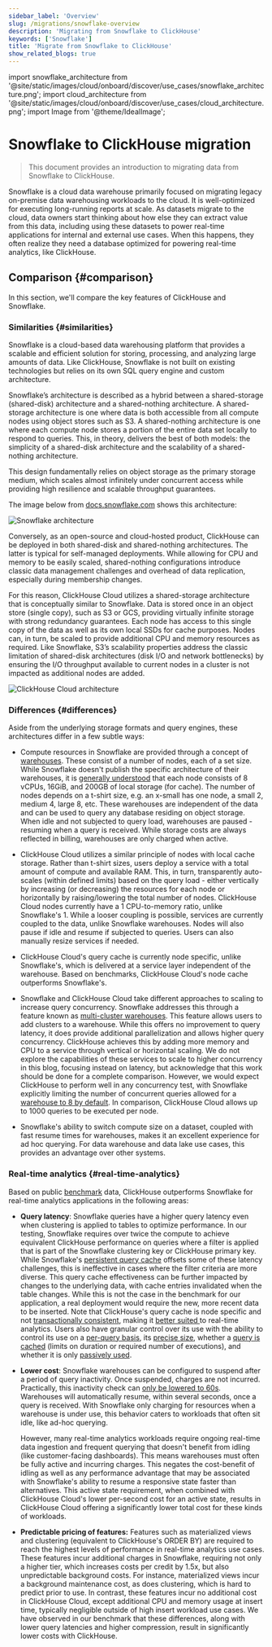 ```yaml
---
sidebar_label: 'Overview'
slug: /migrations/snowflake-overview
description: 'Migrating from Snowflake to ClickHouse'
keywords: ['Snowflake']
title: 'Migrate from Snowflake to ClickHouse'
show_related_blogs: true
---
```


import snowflake_architecture from '@site/static/images/cloud/onboard/discover/use_cases/snowflake_architecture.png';
import cloud_architecture from '@site/static/images/cloud/onboard/discover/use_cases/cloud_architecture.png';
import Image from '@theme/IdealImage';

# Snowflake to ClickHouse migration

> This document provides an introduction to migrating data from Snowflake to ClickHouse.

Snowflake is a cloud data warehouse primarily focused on migrating legacy on-premise
data warehousing workloads to the cloud. It is well-optimized for executing 
long-running reports at scale. As datasets migrate to the cloud, data owners start
thinking about how else they can extract value from this data, including using 
these datasets to power real-time applications for internal and external use cases.
When this happens, they often realize they need a database optimized for 
powering real-time analytics, like ClickHouse.

## Comparison {#comparison}

In this section, we'll compare the key features of ClickHouse and Snowflake.

### Similarities {#similarities}

Snowflake is a cloud-based data warehousing platform that provides a scalable 
and efficient solution for storing, processing, and analyzing large amounts of 
data. 
Like ClickHouse, Snowflake is not built on existing technologies but relies
on its own SQL query engine and custom architecture.

Snowflake’s architecture is described as a hybrid between a shared-storage (shared-disk)
architecture and a shared-nothing architecture. A shared-storage architecture is
one where data is both accessible from all compute nodes using object 
stores such as S3. A shared-nothing architecture is one where each compute node 
stores a portion of the entire data set locally to respond to queries. This, in 
theory, delivers the best of both models: the simplicity of a shared-disk 
architecture and the scalability of a shared-nothing architecture.

This design fundamentally relies on object storage as the primary storage medium,
which scales almost infinitely under concurrent access while providing high 
resilience and scalable throughput guarantees.

The image below from [docs.snowflake.com](https://docs.snowflake.com/en/user-guide/intro-key-concepts)
shows this architecture:

<Image img={snowflake_architecture} size="md" alt="Snowflake architecture" />

Conversely, as an open-source and cloud-hosted product, ClickHouse can be deployed
in both shared-disk and shared-nothing architectures. The latter is typical for 
self-managed deployments. While allowing for CPU and memory to be easily scaled, 
shared-nothing configurations introduce classic data management challenges and 
overhead of data replication, especially during membership changes.

For this reason, ClickHouse Cloud utilizes a shared-storage architecture that is
conceptually similar to Snowflake. Data is stored once in an object store 
(single copy), such as S3 or GCS, providing virtually infinite storage with 
strong redundancy guarantees. Each node has access to this single copy of the 
data as well as its own local SSDs for cache purposes. Nodes can, in turn, be 
scaled to provide additional CPU and memory resources as required. Like Snowflake,
S3’s scalability properties address the classic limitation of shared-disk 
architectures (disk I/O and network bottlenecks) by ensuring the I/O throughput 
available to current nodes in a cluster is not impacted as additional nodes are 
added.

<Image img={cloud_architecture} size="md" alt="ClickHouse Cloud architecture" />

### Differences {#differences}

Aside from the underlying storage formats and query engines, these architectures
differ in a few subtle ways:

* Compute resources in Snowflake are provided through a concept of [warehouses](https://docs.snowflake.com/en/user-guide/warehouses).
  These consist of a number of nodes, each of a set size. While Snowflake
  doesn't publish the specific architecture of their warehouses, it is
  [generally understood](https://select.dev/posts/snowflake-warehouse-sizing) 
  that each node consists of 8 vCPUs, 16GiB, and 200GB of local storage (for cache).
  The number of nodes depends on a t-shirt size, e.g. an x-small has one node, 
  a small 2, medium 4, large 8, etc. These warehouses are independent of the data
  and can be used to query any database residing on object storage. When idle 
  and not subjected to query load, warehouses are paused - resuming when a query 
  is received. While storage costs are always reflected in billing, warehouses 
  are only charged when active.

* ClickHouse Cloud utilizes a similar principle of nodes with local cache 
  storage. Rather than t-shirt sizes, users deploy a service with a total 
  amount of compute and available RAM. This, in turn, transparently 
  auto-scales (within defined limits) based on the query load - either 
  vertically by increasing (or decreasing) the resources for each node or 
  horizontally by raising/lowering the total number of nodes. ClickHouse 
  Cloud nodes currently have a 1 CPU-to-memory ratio, unlike Snowflake's 1. 
  While a looser coupling is possible, services are currently coupled to the 
  data, unlike Snowflake warehouses. Nodes will also pause if idle and 
  resume if subjected to queries. Users can also manually resize services if 
  needed.

* ClickHouse Cloud's query cache is currently node specific, unlike 
  Snowflake's, which is delivered at a service layer independent of the 
  warehouse. Based on benchmarks, ClickHouse Cloud's node cache outperforms 
  Snowflake's.

* Snowflake and ClickHouse Cloud take different approaches to scaling to 
  increase query concurrency. Snowflake addresses this through a feature 
  known as [multi-cluster warehouses](https://docs.snowflake.com/en/user-guide/warehouses-multicluster#benefits-of-multi-cluster-warehouses).
  This feature allows users to add clusters to a warehouse. While this offers no 
  improvement to query latency, it does provide additional parallelization and 
  allows higher query concurrency. ClickHouse achieves this by adding more memory 
  and CPU to a service through vertical or horizontal scaling. We do not explore the 
  capabilities of these services to scale to higher concurrency in this blog, 
  focusing instead on latency, but acknowledge that this work should be done 
  for a complete comparison. However, we would expect ClickHouse to perform 
  well in any concurrency test, with Snowflake explicitly limiting the number 
  of concurrent queries allowed for a [warehouse to 8 by default](https://docs.snowflake.com/en/sql-reference/parameters#max-concurrency-level).
  In comparison, ClickHouse Cloud allows up to 1000 queries to be executed per 
  node.

* Snowflake's ability to switch compute size on a dataset, coupled with fast 
  resume times for warehouses, makes it an excellent experience for ad hoc 
  querying. For data warehouse and data lake use cases, this provides an 
  advantage over other systems.

### Real-time analytics {#real-time-analytics}

Based on public [benchmark](https://benchmark.clickhouse.com/#system=+%E2%98%81w|%EF%B8%8Fr|C%20c|nfe&type=-&machine=-ca2|gl|6ax|6ale|3al&cluster_size=-&opensource=-&tuned=+n&metric=hot&queries=-) data,
ClickHouse outperforms Snowflake for real-time analytics applications in the following areas:

* **Query latency**: Snowflake queries have a higher query latency even 
  when clustering is applied to tables to optimize performance. In our 
  testing, Snowflake requires over twice the compute to achieve equivalent 
  ClickHouse performance on queries where a filter is applied that is part 
  of the Snowflake clustering key or ClickHouse primary key. While 
  Snowflake's [persistent query cache](https://docs.snowflake.com/en/user-guide/querying-persisted-results) 
  offsets some of these latency challenges, this is ineffective in cases 
  where the filter criteria are more diverse. This query cache effectiveness 
  can be further impacted by changes to the underlying data, with cache 
  entries invalidated when the table changes. While this is not the case in 
  the benchmark for our application, a real deployment would require the new, 
  more recent data to be inserted. Note that ClickHouse's query cache is 
  node specific and not [transactionally consistent](https://clickhouse.com/blog/introduction-to-the-clickhouse-query-cache-and-design), 
  making it [better suited ](https://clickhouse.com/blog/introduction-to-the-clickhouse-query-cache-and-design)
  to real-time analytics. Users also have granular control over its use 
  with the ability to control its use on a [per-query basis](/operations/settings/settings#use-query-cache), 
  its [precise size](/operations/settings/settings#query-cache-max-size-in-bytes), 
  whether a [query is cached](/operations/settings/settings#enable-writes-to-query-cache) 
  (limits on duration or required number of executions), and whether it is 
  only [passively used](https://clickhouse.com/blog/introduction-to-the-clickhouse-query-cache-and-design#using-logs-and-settings).

* **Lower cost**: Snowflake warehouses can be configured to suspend after 
  a period of query inactivity. Once suspended, charges are not incurred. 
  Practically, this inactivity check can [only be lowered to 60s](https://docs.snowflake.com/en/sql-reference/sql/alter-warehouse). 
  Warehouses will automatically resume, within several seconds, once a query 
  is received. With Snowflake only charging for resources when a warehouse 
  is under use, this behavior caters to workloads that often sit idle, like 
  ad-hoc querying.

  However, many real-time analytics workloads require ongoing real-time data 
  ingestion and frequent querying that doesn't benefit from idling (like 
  customer-facing dashboards). This means warehouses must often be fully 
  active and incurring charges. This negates the cost-benefit of idling as 
  well as any performance advantage that may be associated with Snowflake's 
  ability to resume a responsive state faster than alternatives. This active 
  state requirement, when combined with ClickHouse Cloud's lower per-second 
  cost for an active state, results in ClickHouse Cloud offering a 
  significantly lower total cost for these kinds of workloads.

* **Predictable pricing of features:** Features such as materialized views 
  and clustering (equivalent to ClickHouse's ORDER BY) are required to reach 
  the highest levels of performance in real-time analytics use cases. These 
  features incur additional charges in Snowflake, requiring not only a 
  higher tier, which increases costs per credit by 1.5x, but also 
  unpredictable background costs. For instance, materialized views incur a 
  background maintenance cost, as does clustering, which is hard to predict 
  prior to use. In contrast, these features incur no additional cost in 
  ClickHouse Cloud, except additional CPU and memory usage at insert time, 
  typically negligible outside of high insert workload use cases. We have 
  observed in our benchmark that these differences, along with lower query 
  latencies and higher compression, result in significantly lower costs with 
  ClickHouse.
